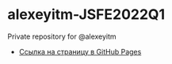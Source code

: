 # alexeyitm-JSFE2022Q1
Private repository for @alexeyitm

* [Ссылка на страницу в GitHub Pages](https://alexeyitm.github.io/shelter/shelter/pages/main/)